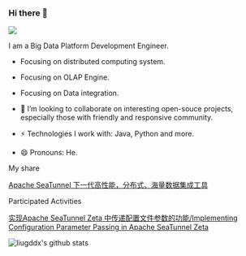 ### Hi there 👋



<img src="https://visitor-badge.laobi.icu/badge?page_id=liugddx.liugddx" style="max-width:100%;">

I am a Big Data Platform Development Engineer.

- Focusing on distributed computing system.
- Focusing on OLAP Engine.
- Focusing on Data integration.

- 👯 I’m looking to collaborate on interesting open-souce projects, especially those with friendly and responsive community.
- ⚡️ Technologies I work with: Java, Python and more.
- 😄 Pronouns: He.


My share

[Apache SeaTunnel 下一代高性能，分布式、海量数据集成工具](https://www.bilibili.com/video/BV1UB4y1R769/?spm_id_from=333.999.0.0)

Participated Activities

[实现Apache SeaTunnel Zeta 中传递配置文件参数的功能/Implementing Configuration Parameter Passing in Apache SeaTunnel Zeta
](https://summer-ospp.ac.cn/org/prodetail/23b660198?lang=zh&list=pro)

![liugddx's github stats](https://github-readme-stats.vercel.app/api?username=liugddx&show_icons=true&theme=radical&include_all_commits=true)
